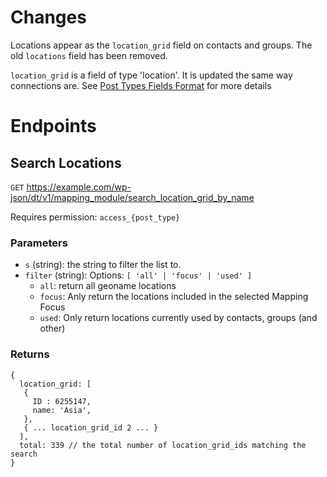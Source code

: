 # Changes
Locations appear as the `location_grid` field on contacts and groups.
The old `locations` field has been removed.

`location_grid` is a field of type 'location'. It is updated the same way connections are. See [Post Types Fields Format](https://github.com/DiscipleTools/disciple-tools-theme/wiki/Post-Types-Fields-Format) for more details


# Endpoints

## Search Locations
`GET` https://example.com/wp-json/dt/v1/mapping_module/search_location_grid_by_name

Requires permission: `access_{post_type}`

### Parameters
* `s` (string): the string to filter the list to.
* `filter` (string): Options: `[ 'all' | 'focus' | 'used' ]`
  * `all`: return all geoname locations
  * `focus`: Anly return the locations included in the selected Mapping Focus
  * `used`: Only return locations currently used by contacts, groups (and other)

### Returns
```
{
  location_grid: [
   {
     ID : 6255147,
     name: 'Asia',
   },
   { ... location_grid_id 2 ... }
  ], 
  total: 339 // the total number of location_grid_ids matching the search
}
```
